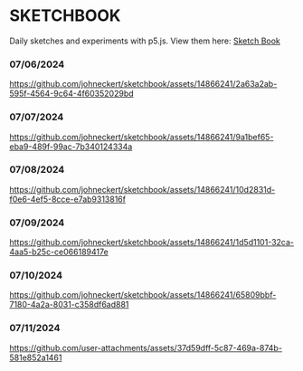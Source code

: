 # SKETCHBOOK

Daily sketches and experiments with p5.js.
View them here: [Sketch Book](https://johneckert.github.io/sketchbook/)

### 07/06/2024
https://github.com/johneckert/sketchbook/assets/14866241/2a63a2ab-595f-4564-9c64-4f60352029bd

### 07/07/2024
https://github.com/johneckert/sketchbook/assets/14866241/9a1bef65-eba9-489f-99ac-7b340124334a

### 07/08/2024
https://github.com/johneckert/sketchbook/assets/14866241/10d2831d-f0e6-4ef5-8cce-e7ab9313816f

### 07/09/2024
https://github.com/johneckert/sketchbook/assets/14866241/1d5d1101-32ca-4aa5-b25c-ce066189417e

### 07/10/2024
https://github.com/johneckert/sketchbook/assets/14866241/65809bbf-7180-4a2a-8031-c358df6ad881

### 07/11/2024
https://github.com/user-attachments/assets/37d59dff-5c87-469a-874b-581e852a1461




